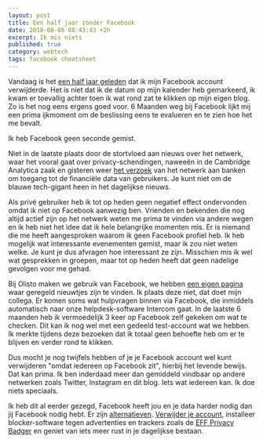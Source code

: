 ```yaml
---
layout: post
title: Een half jaar zonder Facebook
date: 2018-08-08 08:43:43 +2h
excerpt: Ik mis niets
published: true
category: webtech
tags: facebook cheatsheet
---
```

Vandaag is het [een half jaar geleden](/mijn-facebook-account-is-echt-weg/) dat ik mijn Facebook account verwijderde. Het is niet dat ik de datum op mijn kalender heb gemarkeerd, ik kwam er toevallig achter toen ik wat rond zat te klikken op mijn eigen blog. Zo is het nog eens ergens goed voor. 6 Maanden weg bij Facebook lijkt mij een prima ijkmoment om de beslissing eens te evalueren en te zien hoe het me bevalt. 

Ik heb Facebook geen seconde gemist.

Niet in de laatste plaats door de stortvloed aan nieuws over het netwerk, waar het vooral gaat over privacy-schendingen, naweeën in de Cambridge Analytica zaak en gisteren weer [het verzoek](http://numrush.nl/2018/08/07/facebook-vroeg-om-financiele-data-van-gebruikers-bij-amerikaanse-banken/) van het netwerk aan banken om toegang tot de financiële data van gebruikers. Je kunt niet om de blauwe tech-gigant heen in het dagelijkse nieuws. 

Als privé gebruiker heb ik tot op heden geen negatief effect ondervonden omdat ik niet op Facebook aanwezig ben. Vrienden en bekenden die nog altijd actief zijn op het netwerk weten me prima te vinden via andere wegen en ik heb niet het idee dat ik hele belangrijke momenten mis. Er is niemand die me heeft aangesproken waarom ik geen Facebook profiel heb. Ik heb mogelijk wat interessante evenementen gemist, maar ik zou niet weten welke. Je kunt je dus afvragen hoe interessant ze zijn. Misschien mis ik wel wat gesprekken in groepen, maar tot op heden heeft dat geen nadelige gevolgen voor me gehad. 

Bij Olisto maken we gebruik van Facebook, we hebben [een eigen pagina](https://www.facebook.com/iamOlisto) waar geregeld nieuwtjes zijn te vinden. Ik plaats deze niet, dat doet mijn collega. Er komen soms wat hulpvragen binnen via Facebook, die inmiddels automatisch naar onze helpdesk-software Intercom gaat. In de laatste 6 maanden heb ik vermoedelijk 3 keer op Facebook zelf gekeken om wat te checken. Dit kan ik nog wel met een gedeeld test-account wat we hebben. Ik merkte tijdens deze bezoeken dat ik totaal geen behoefte heb om er te blijven en verder rond te klikken. 

Dus mocht je nog twijfels hebben of je je Facebook account wel kunt verwijderen "omdat iedereen op Facebook zit", hierbij het levende bewijs. Dat kan prima. Ik ben inderdaad meer dan gemiddeld vindbaar op andere netwerken zoals Twitter, Instagram en dit blog. Iets wat iedereen kan. Ik doe niets speciaals. 

Ik heb dit al eerder gezegd, Facebook heeft jou en je data harder nodig dan jij Facebook nodig hebt. Er zijn [alternatieven](https://switching.social/). [Verwijder je account](/mijn-facebook-account-is-echt-weg/), installeer blocker-software tegen advertenties en trackers zoals de [EFF Privacy Badger](https://www.eff.org/privacybadger) en geniet van iets meer rust in je dagelijkse bestaan.